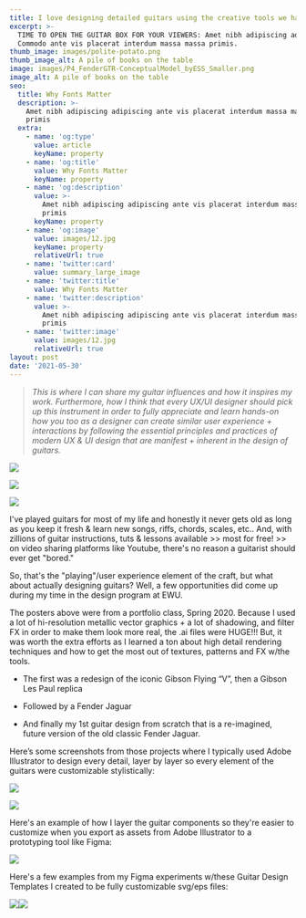 ```yaml
---
title: I love designing detailed guitars using the creative tools we have
excerpt: >-
  TIME TO OPEN THE GUITAR BOX FOR YOUR VIEWERS: Amet nibh adipiscing adipiscing.
  Commodo ante vis placerat interdum massa massa primis.
thumb_image: images/polite-potato.png
thumb_image_alt: A pile of books on the table
image: images/P4_FenderGTR-ConceptualModel_byESS_Smaller.png
image_alt: A pile of books on the table
seo:
  title: Why Fonts Matter
  description: >-
    Amet nibh adipiscing adipiscing ante vis placerat interdum massa massa
    primis
  extra:
    - name: 'og:type'
      value: article
      keyName: property
    - name: 'og:title'
      value: Why Fonts Matter
      keyName: property
    - name: 'og:description'
      value: >-
        Amet nibh adipiscing adipiscing ante vis placerat interdum massa massa
        primis
      keyName: property
    - name: 'og:image'
      value: images/12.jpg
      keyName: property
      relativeUrl: true
    - name: 'twitter:card'
      value: summary_large_image
    - name: 'twitter:title'
      value: Why Fonts Matter
    - name: 'twitter:description'
      value: >-
        Amet nibh adipiscing adipiscing ante vis placerat interdum massa massa
        primis
    - name: 'twitter:image'
      value: images/12.jpg
      relativeUrl: true
layout: post
date: '2021-05-30'
---
```

> *This is where I can share my guitar influences and how it inspires my work. Furthermore, how I think that every UX/UI designer should pick up this instrument in order to fully appreciate and learn hands-on how you too as a designer can create similar user experience + interactions by following the essential principles and practices of modern UX & UI design that are manifest + inherent in the design of guitars.*

![](https://www.dropbox.com/s/b75ov6kmu6s8956/enthusiastic-pluto.png?raw=1)

![](https://www.dropbox.com/s/ohh1jzdroo1vys8/P4\__Fender-JaguarNewConceptModel-V2\_Poster1-FIXED-04.png?raw=1)

![](https://www.dropbox.com/s/7j8xbsmuobflybx/FENDER%20Guitars%20COPYRIGHT%20DISCLAIMER.png?raw=1)

I've played guitars for most of my life and honestly it never gets old as long as you keep it fresh & learn new songs, riffs, chords, scales, etc.. And, with zillions of guitar instructions, tuts & lessons available >> most for free! >> on video sharing platforms like Youtube, there's no reason a guitarist should ever get "bored."

So, that's the "playing"/user experience element of the craft, but what about actually designing guitars? Well, a few opportunities did come up during my time in the design program at EWU. 

The posters above were from a portfolio class, Spring 2020. Because I used a lot of hi-resolution metallic vector graphics + a lot of shadowing, and filter FX in order to make them look more real, the .ai files were HUGE!!! But, it was worth the extra efforts as I learned a ton about high detail rendering techniques and how to get the most out of textures, patterns and FX w/the tools.

*   The first was a redesign of the iconic Gibson Flying “V”, then a Gibson Les Paul replica

*   Followed by a Fender Jaguar

*   And finally my 1st guitar design from scratch that is a re-imagined, future version of the old classic Fender Jaguar.

Here’s some screenshots from those projects where I typically used Adobe Illustrator to design every detail, layer by layer so every element of the guitars were customizable stylistically:

![](https://www.dropbox.com/s/fba2e4y77aylvjg/Fender-Jaguar_Redesign_ScrnSht3.png?raw=1)

![](https://www.dropbox.com/s/mh2d27wrthfsr2b/Fender-Jaguar_Redesign_ScrnSht2A.png?raw=1)

Here's an example of how I layer the guitar components so they're easier to customize when you export as assets from Adobe Illustrator to a prototyping tool like Figma:

![](https://www.dropbox.com/s/buemjnbe86qe8he/charming-chestnut.png?raw=1)

Here's a few examples from my Figma experiments w/these Guitar Design Templates I created to be fully customizable svg/eps files:

![](https://www.dropbox.com/s/9147ceoda561n73/Frame%20for%20%283%29%20Gibson%20LP%20Themes.png?raw=1)![](https://www.dropbox.com/s/7j8xbsmuobflybx/FENDER%20Guitars%20COPYRIGHT%20DISCLAIMER.png?raw=1)

